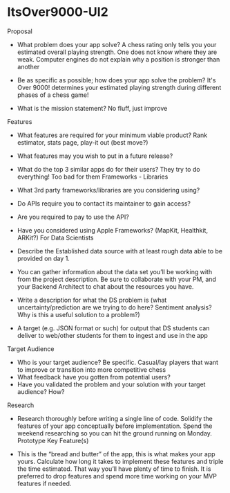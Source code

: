 # ItsOver9000-UI2

Proposal

- What problem does your app solve?
	A chess rating only tells you your estimated overall playing strength. One does not know where they are weak.
	Computer engines do not explain why a position is stronger than another 

- Be as specific as possible; how does your app solve the problem?
	It's Over 9000! determines your estimated playing strength during different phases of a chess game!
- What is the mission statement?
	No fluff, just improve
	
Features

- What features are required for your minimum viable product?
	Rank estimator, stats page, play-it out (best move?)
- What features may you wish to put in a future release?
- What do the top 3 similar apps do for their users?
	They try to do everything! Too bad for them
Frameworks - Libraries

- What 3rd party frameworks/libraries are you considering using?
- Do APIs require you to contact its maintainer to gain access?
- Are you required to pay to use the API?
- Have you considered using Apple Frameworks? (MapKit, Healthkit, ARKit?)
For Data Scientists


- Describe the Established data source with at least rough data able to be provided on day 1. 
- You can gather information about the data set you’ll be working with from the project description. Be sure to collaborate with your PM, and your Backend Architect to chat about the resources you have.
- Write a description for what the DS problem is (what uncertainty/prediction are we trying to do here? Sentiment analysis? Why is this a useful solution to a problem?)
- A target (e.g. JSON format or such) for output that DS students can deliver to web/other students for them to ingest and use in the app


Target Audience
- Who is your target audience? Be specific.
	Casual/lay players that want to improve or transition into more competitive chess
- What feedback have you gotten from potential users?
- Have you validated the problem and your solution with your target audience? How?

Research

- Research thoroughly before writing a single line of code. Solidify the features of your app conceptually before implementation. Spend the weekend researching so you can hit the ground running on Monday.
Prototype Key Feature(s)

- This is the “bread and butter” of the app, this is what makes your app yours. Calculate how long it takes to implement these features and triple the time estimated. That way you’ll have plenty of time to finish. It is preferred to drop features and spend more time working on your MVP features if needed.

